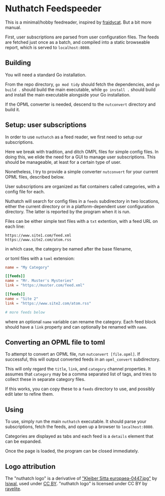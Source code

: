 
# Nuthatch Feedspeeder

This is a minimal/hobby feedreader, inspired by [fraidycat](https://github.com/kickscondor/fraidycat).
But a bit more manual.

First, user subscriptions are parsed from user configuration files.
The feeds are fetched just once as a batch, and compiled into a static browseable report,
which is served to `localhost:8080`.

## Building

You will need a standard Go installation. 

From the repo directory, `go mod tidy` should fetch the dependencies,
and `go build .` should build the main executable,
while `go install .` should build and install the main executable alongside your Go installation.

If the OPML converter is needed, descend to the `nutconvert` directory and build it.

## Setup: user subscriptions

In order to use `nuthatch` as a feed reader, we first need to setup our subscriptions.

Here we break with tradition, and ditch OMPL files for simple config files.
In doing this, we elide the need for a GUI to manage user subscriptions.
This should be manageable, at least for a certain type of user.

Nonetheless, I try to provide a simple converter `nutconvert` for your current OPML files, described below.

User subscriptions are organized as flat containers called categories, with a config file for each. 

Nuthatch will search for config files in a `feeds` subdirectory in two locations,
either the current directory or in a platform-dependent user configuration directory.
The latter is reported by the program when it is run.

Files can be either simple text files with a `txt` extention, with a feed URL on each line:

```
https://www.site1.com/feed.xml
https://www.site2.com/atom.rss
```

in which case, the category be named after the base filename,

or toml files with a `toml` extension:

```toml
name = "My Category"

[[feeds]]
name = "Mr. Muster's Mysteries"
link = "https://muster.com/feed.xml"

[[feeds]]
name = "Site 2"
link = "https://www.site2.com/atom.rss"

# more feeds below

```
where an optional `name` variable can rename the category.
Each feed block should have a `link` property and can optionally be renamed with `name`.

## Converting an OPML file to toml

To attempt to convert an OPML file, run `nutconvert [file.opml]`.
If successful, this will output converted feeds in an `opml_convert` subdirectory.

This will only regard the `title`, `link`, and `category` channel properties.
It assumes that `category` may be a comma separated list of tags, 
and tries to collect these in separate category files.

If this works, you can copy these to a `feeds` directory to use,
and possibly edit later to refine them.

## Using

To use, simply run the main `nuthatch` executable. 
It should parse your subscriptions, fetch the feeds, and open up a browser to `localhost:8080`.

Categories are displayed as tabs and each feed is a `details` element that can be expanded.

Once the page is loaded, the program can be closed immediately.

## Logo attribution

The "nuthatch logo" is a derivative of ["Kleiber Sitta europaea-0447.jpg"](https://commons.wikimedia.org/w/index.php?curid=74974549) by [Isiwal](https://commons.wikimedia.org/wiki/User:Isiwal), used under [CC BY](https://creativecommons.org/licenses/by-sa/4.0/). "nuthatch logo" is licensed under CC BY by [ravelite](https://github.com/ravelite).
